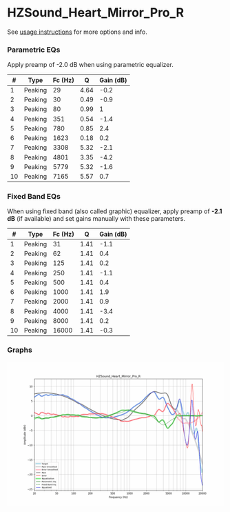 # HZSound_Heart_Mirror_Pro_R
See [usage instructions](https://github.com/jaakkopasanen/AutoEq#usage) for more options and info.

### Parametric EQs
Apply preamp of -2.0 dB when using parametric equalizer.

|   # | Type    |   Fc (Hz) |    Q |   Gain (dB) |
|-----|---------|-----------|------|-------------|
|   1 | Peaking |        29 | 4.64 |        -0.2 |
|   2 | Peaking |        30 | 0.49 |        -0.9 |
|   3 | Peaking |        80 | 0.99 |         1   |
|   4 | Peaking |       351 | 0.54 |        -1.4 |
|   5 | Peaking |       780 | 0.85 |         2.4 |
|   6 | Peaking |      1623 | 0.18 |         0.2 |
|   7 | Peaking |      3308 | 5.32 |        -2.1 |
|   8 | Peaking |      4801 | 3.35 |        -4.2 |
|   9 | Peaking |      5779 | 5.32 |        -1.6 |
|  10 | Peaking |      7165 | 5.57 |         0.7 |

### Fixed Band EQs
When using fixed band (also called graphic) equalizer, apply preamp of **-2.1 dB** (if available) and set gains manually with these parameters.

|   # | Type    |   Fc (Hz) |    Q |   Gain (dB) |
|-----|---------|-----------|------|-------------|
|   1 | Peaking |        31 | 1.41 |        -1.1 |
|   2 | Peaking |        62 | 1.41 |         0.4 |
|   3 | Peaking |       125 | 1.41 |         0.2 |
|   4 | Peaking |       250 | 1.41 |        -1.1 |
|   5 | Peaking |       500 | 1.41 |         0.4 |
|   6 | Peaking |      1000 | 1.41 |         1.9 |
|   7 | Peaking |      2000 | 1.41 |         0.9 |
|   8 | Peaking |      4000 | 1.41 |        -3.4 |
|   9 | Peaking |      8000 | 1.41 |         0.2 |
|  10 | Peaking |     16000 | 1.41 |        -0.3 |

### Graphs
![](./HZSound_Heart_Mirror_Pro_R.png)
